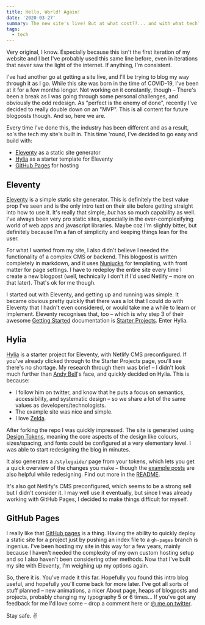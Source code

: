 ```yaml
---
title: Hello, World! Again!
date: '2020-03-27'
summary: The new site's live! But at what cost??... and with what tech?
tags:
  - tech
---
```

Very original, I know. Especially because this isn't the first iteration of my website and I bet I've probably used this same line before, even in iterations that never saw the light of the internet. If anything, I'm consistent.

I've had another go at getting a site live, and I'll be trying to blog my way through it as I go. While this site was born in the time of COVID-19, I've been at it for a few months longer. Not working on it constantly, though – There's been a break as I was going through some personal challenges, and obviously the odd redesign. As "perfect is the enemy of done", recently I've decided to really double down on an "MVP". This is all content for future blogposts though. And so, here we are.

Every time I've done this, the industry has been different and as a result, so's the tech my site's built in. This time 'round, I've decided to go easy and build with:

- [Eleventy](#heading-eleventy) as a static site generator
- [Hylia](#heading-hylia) as a starter template for Eleventy
- [GitHub Pages](#heading-github-pages) for hosting

## Eleventy
<a href="https://www.11ty.dev/" target="_blank">Eleventy</a> is a simple static site generator. This is definitely the best value prop I've seen and is the only intro text on their site before getting straight into how to use it. It's really that simple, _but_ has so much capability as well. I've always been very pro static sites, especially in the ever-complexifying world of web apps and javascript libraries. Maybe coz I'm slightly bitter, but definitely because I'm a fan of simplicity and keeping things lean for the user.

For what I wanted from my site, I also didn't believe I needed the functionality of a complex CMS or backend. This blogpost is written completely in markdown, and it uses <a href="https://mozilla.github.io/nunjucks/templating.html" target="_blank">Nunjucks</a> for templating, with front matter for page settings. I have to redeploy the entire site every time I create a new blogpost (well, technically I don't if I'd used Netlify – more on that later). That's ok for me though.

I started out with Eleventy, and getting up and running was simple. It became obvious pretty quickly that there was a lot that I could do with Eleventy that I hadn't even considered, or would take me a while to learn or implement. Eleventy recognises that, too – which is why step 3 of their awesome <a href="https://www.11ty.dev/docs/getting-started/" target="_blank">Getting Started</a> documentation is <a href="https://www.11ty.dev/docs/starter/" target="_blank">Starter Projects</a>. Enter Hylia.

## Hylia
<a href="https://hylia.website/" target="_blank">Hylia</a> is a starter project for Eleventy, with Netlify CMS preconfigured. If you've already clicked through to the Starter Projects page, you'll see there's no shortage. My research through them was brief – I didn't look much further than <a href="https://twitter.com/hankchizljaw" target="_blank">Andy Bell</a>'s face, and quickly decided on Hylia. This is because:
- I follow him on twitter, and know that he puts a focus on semantics, accessibility, and systematic design – so we share a lot of the same values as developers/technologists.
- The example site was nice and simple.
- I love <a href="https://zelda.fandom.com/wiki/Hylia" target="_blank">Zelda</a>.

After forking the repo I was quickly impressed. The site is generated using <a href="https://github.com/design-tokens/community-group" target="_blank">Design Tokens</a>, meaning the core aspects of the design like colours, sizes/spacing, and fonts could be configured at a very elementary level. I was able to start redesigning the blog in minutes.

It also generates a `/styleguide/` page from your tokens, which lets you get a quick overview of the changes you make – though the <a href="https://github.com/hankchizljaw/hylia/tree/master/src/posts" target="_blank">example posts</a> are also helpful while redesigning. Find out more in the <a href="https://github.com/hankchizljaw/hylia#design-tokens-and-styleguide" target="_blank">README</a>.

It's also got Netlify's CMS preconfigured, which seems to be a strong sell but I didn't consider it. I may well use it eventually, but since I was already working with GitHub Pages, I decided to make things difficult for myself.

## GitHub Pages
I really like that <a href="https://pages.github.com/" target="_blank">GitHub pages</a> is a thing. Having the ability to quickly deploy a static site for a project just by pushing an index file to a `gh-pages` branch is ingenius. I've been hosting my site in this way for a few years, mainly because I haven't needed the complexity of my own custom hosting setup and so I also haven't been considering other methods. Now that I've built my site with Eleventy, I'm weighing up my options again.

So, there it is. You've made it this far. Hopefully you found this intro blog useful, and hopefully you'll come back for more later. I've got all sorts of stuff planned – new animations, a nicer About page, heaps of blogposts and projects, probably changing my typography 5 or 6 times... If you've got any feedback for me I'd love some – drop a comment here or <a href="https://twitter.com/miko_a" target="_blank">@ me on twitter</a>.

Stay safe. ✌️